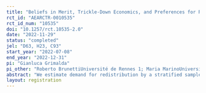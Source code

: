 ```yaml
---
title: "Beliefs in Merit, Trickle-Down Economics, and Preferences for Redistribution: An Experiment with the Top and Bottom 20% of the US Income Distribution"
rct_id: "AEARCTR-0010535"
rct_id_num: "10535"
doi: "10.1257/rct.10535-2.0"
date: "2022-11-29"
status: "completed"
jel: "D63, H23, C93"
start_year: "2022-07-08"
end_year: "2022-12-31"
pi: "Gianluca Grimalda"
pi_other: "Roberto BrunettiUniversité de Rennes 1; Maria MarinoUniversitat de Barcelona"
abstract: "We estimate demand for redistribution by a stratified sample of US citizens selected from the bottom and top 20% of the US income distribution. Participants decide how much money to redistribute from an entrepreneur earning more than $100,000 in real life (labelled Person 1), to an individual earning less than $10,000 in real life (labelled Person 2). Person 1 is initially assigned $50 in this interaction upon completion of a task, while Person 2 is assigned $1. Using conjoint analysis, the real-life characteristics of sixteen Person 1s and four Person 2s are used to investigate the relevance of both the willingness to reward individual merit and the beliefs in trickle-down economics in accounting for participants’ preferences for redistribution. Participants are administered 16 different redistributive choices matching eight different profiles for Person 1 and two different profiles for Person 2. We manipulate (a) the number of hours worked (a measure of merit for both Person 1 and 2); (b) Whether Person 1 founded or inherited their firm (a measure of merit for the entrepreneur); (c) The number of employees in Person 1’s firm; and (d) The amount donated by Person 1 within a year (c and d being measures of the trickle-down potential of the rich choices). In a follow-up wave, we also manipulate (e) The amount of patents obtained by Person 1’s firm in the last year. One randomly selected decision is actually implemented. To check for external validity, in the second wawe of the study we add a choice on how much money to donate to a charity supporting poor people in the US. "
layout: registration
---
```


